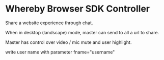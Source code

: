 # Whereby Browser SDK Controller
Share a website experience through chat. 

When in desktop (landscape) mode, master can send to all a url to share.

Master has control over video / mic mute and user highlight.

write user name with parameter fname="username"


